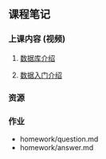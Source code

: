 ## 课程笔记

### 上课内容 (视频)
1. [数据库介绍](https://www.jianguoyun.com/p/DW6D4PUQhZriBxiFzJAC)

2. [数据入门介绍](https://www.jianguoyun.com/p/DR4KefQQhZriBxiZzJAC)

### 资源

### 作业
* homework/question.md
* homework/answer.md